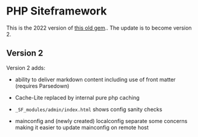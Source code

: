 # PHP Siteframework
This is the 2022 version of [this old gem](https://github.com/Cybergate9/phpSiteFramework)..
The update is to become version 2.

## Version 2

Version 2 adds:

* ability to deliver markdown content including use of front matter (requires Parsedown)

* Cache-Lite replaced by internal pure php caching

* `_SF_modules/admin/index.html` shows config sanity checks

* mainconfig and (newly created) localconfig separate some concerns making it easier to update mainconfig on remote host





